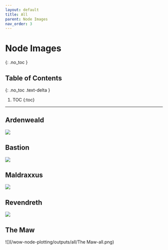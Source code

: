```yaml
---
layout: default
title: All
parent: Node Images
nav_order: 3
---
```


# Node Images
{: .no_toc }

## Table of Contents
{: .no_toc .text-delta }

1. TOC
{:toc}

---

## Ardenweald

![](/wow-node-plotting/outputs/all/Ardenweald-all.png)

## Bastion

![](/wow-node-plotting/outputs/all/Bastion-all.png)

## Maldraxxus

![](/wow-node-plotting/outputs/all/Maldraxxus-all.png)

## Revendreth

![](/wow-node-plotting/outputs/all/Revendreth-all.png)

## The Maw

![](/wow-node-plotting/outputs/all/The Maw-all.png)

